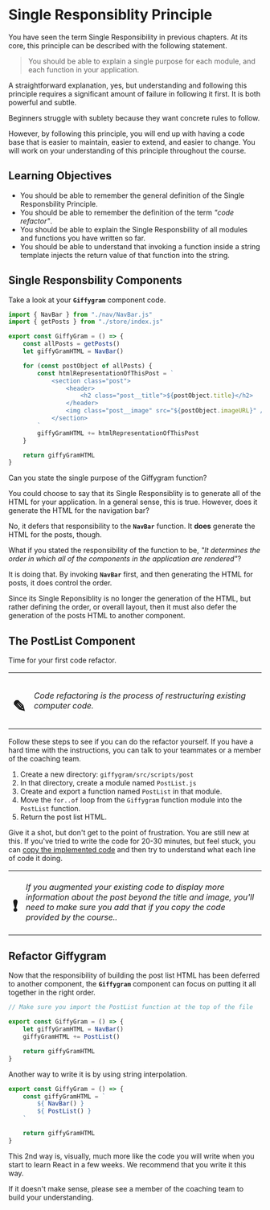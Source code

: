 # Single Responsiblity Principle

You have seen the term Single Responsibility in previous chapters. At its core, this principle can be described with the following statement.

> You should be able to explain a single purpose for each module, and each function in your application.

A straightforward explanation, yes, but understanding and following this principle requires a significant amount of failure in following it first. It is both powerful and subtle.

Beginners struggle with sublety because they want concrete rules to follow.

However, by following this principle, you will end up with having a code base that is easier to maintain, easier to extend, and easier to change. You will work on your understanding of this principle throughout the course.

## Learning Objectives

* You should be able to remember the general definition of the Single Responsbility Principle.
* You should be able to remember the definition of the term _"code refactor"_.
* You should be able to explain the Single Responsbility of all modules and functions you have written so far.
* You should be able to understand that invoking a function inside a string template injects the return value of that function into the string.

## Single Responsbility Components

Take a look at your **`Giffygram`** component code.

```js
import { NavBar } from "./nav/NavBar.js"
import { getPosts } from "./store/index.js"

export const GiffyGram = () => {
    const allPosts = getPosts()
    let giffyGramHTML = NavBar()

    for (const postObject of allPosts) {
        const htmlRepresentationOfThisPost = `
            <section class="post">
                <header>
                    <h2 class="post__title">${postObject.title}</h2>
                </header>
                <img class="post__image" src="${postObject.imageURL}" />
            </section>
        `
        giffyGramHTML += htmlRepresentationOfThisPost
    }

    return giffyGramHTML
}
```

Can you state the single purpose of the Giffygram function?

You could choose to say that its Single Responsiblity is to generate all of the HTML for your application. In a general sense, this is true. However, does it generate the HTML for the navigation bar?

No, it defers that responsibility to the **`NavBar`** function. It **does** generate the HTML for the posts, though.

What if you stated the responsibility of the function to be, _"It determines the order in which all of the components in the application are rendered"_?

It is doing that. By invoking **`NavBar`** first, and then generating the HTML for posts, it does control the order.

Since its Single Reponsiblity is no longer the generation of the HTML, but rather defining the order, or overall layout, then it must also defer the generation of the posts HTML to another component.

## The PostList Component

Time for your first code refactor.

| | |
|:---:|:---|
| <h1>&#x270e;</h1> |  _Code refactoring is the process of restructuring existing computer code._ |


Follow these steps to see if you can do the refactor yourself. If you have a hard time with the instructions, you can talk to your teammates or a member of the coaching team.

1. Create a new directory: `giffygram/src/scripts/post`
1. In that directory, create a module named `PostList.js`
1. Create and export a function named `PostList` in that module.
1. Move the `for..of` loop from the `Giffygram` function module into the `PostList` function.
1. Return the post list HTML.

Give it a shot, but don't get to the point of frustration. You are still new at this. If you've tried to write the code for 20-30 minutes, but feel stuck, you can [copy the implemented code](./PostList.js) and then try to understand what each line of code it doing.


| | |
|:---:|:---|
| <h1>&#x2757;</h1> |  _If you augmented your existing code to display more information about the post beyond the title and image, you'll need to make sure you add that if you copy the code provided by the course.._ |

## Refactor Giffygram

Now that the responsibility of building the post list HTML has been deferred to another component, the **`Giffygram`** component can focus on putting it all together in the right order.

```js
// Make sure you import the PostList function at the top of the file

export const GiffyGram = () => {
    let giffyGramHTML = NavBar()
    giffyGramHTML += PostList()

    return giffyGramHTML
}
```

Another way to write it is by using string interpolation.

```js
export const GiffyGram = () => {
    const giffyGramHTML = `
        ${ NavBar() }
        ${ PostList() }
    `

    return giffyGramHTML
}
```

This 2nd way is, visually, much more like the code you will write when you start to learn React in a few weeks. We recommend that you write it this way.

If it doesn't make sense, please see a member of the coaching team to build your understanding.